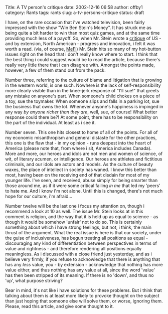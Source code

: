 Title: A TV person's critique
date: 2002-12-16 06:58
author: offby1
category: Rants
tags: rants
slug: a-tv-persons-critique
status: draft

I have, on the rare occasion that i've watched television, been fairly impressed with the show "Win Ben Stein's Money". It has struck me as being quite a bit harder to win than most quiz games, and at the same time providing much less of a payoff. So, when Mr. Stein wrote a [critique](http://www.forbes.com/free_forbes/2002/1223/225.html) of US - and by extension, North American - progress and innovation, i felt it was worth a read. (via, of course, [MeFi](http://www.metafilter.com/comments.mefi/22325)) Mr. Stein hits so many of my hot-button issues right on the head that i don't really know where to start. I think that the best thing i could suggest would be to read the article, because there's really very little there that i can disagree with. Amongst the points made, however, a few of them stand out from the pack.

Number three, referring to the culture of blame and litigation that is growing in the western world, is one such. Nowhere is the lack of self-responsibility more clearly visible than in the knee-jerk response of "I'll sue!" that greets any mistake on anyone's part. When someone's child chokes on a piece of a toy, sue the toymaker. When someone slips and falls in a parking lot, sue the business that owns the lot. Whenever anyone's happiness is impinged in any way *by anyone richer than they are*, well, sue, of course! What better response could there be?! At some point, there has to be responsibility on the part of the individual. At least as i see it.

Number seven. This one hits closest to home of all of the points. For all of my economic misanthropism and general distaste for the other practices, this one is the flaw that - in my opinion - runs deepest into the heart of America (please note that, from where i sit, America includes Canada). More and more, our heroes and idols are not men and women of science, of wit, of literary acumen, or intelligence. Our heroes are athletes and fictitious criminals, and our idols are actors and models. As the culture of beauty waxes, the place of intellect in society has waned. I know this better than most, having been on the receiving end of that disdain for most of my younger life. I've seen, and received, abuse simply for being smarter than those around me, as if it were some critical failing *in me* that led my 'peers' to hate me. And i know i'm not alone. Until this is changed, there's not much hope for our culture, i'm afraid\...

Number twelve will be the last one i focus my attention on, though i recommend a look at 10 as well. The issue Mr. Stein looks at in this comment is religion, and the way that it is held up as equal to science - as though it would be somehow 'unfair' not to do so. This is certainly something about which i have strong feelings, but not, i think, the main thrust of the argument. What the real issue is here is that our society, under the guise of inclusiveness, has begun treating all positions as equal - discouraging any kind of differentiation between perspectives in terms of value and rightness - and therefore rendering all positions equally meaningless. As i discussed with a close friend just yesterday, and as i believe very firmly, if you refuse to acknowledge that there is anything that has any *less* value, you - by extension - acknowledge that nothing has more value either, and thus nothing has any value at all, since the word 'value' has then been stripped of its meaning. If there is no 'down', and thus no 'up', what purpose striving?

Bear in mind, it's not like i have solutions for these problems. But i think that talking about them is at least more likely to provoke thought on the subject than just hoping that someone else will solve them, or worse, ignoring them. Please, read this article, and give some thought to it.
